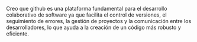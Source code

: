 Creo que github es una plataforma fundamental para el desarrollo colaborativo 
de software ya que facilita el control de versiones, el seguimiento de 
errores, la gestión de proyectos y la comunicación entre los desarrolladores, 
lo que ayuda a la creación de un código más robusto y eficiente.
